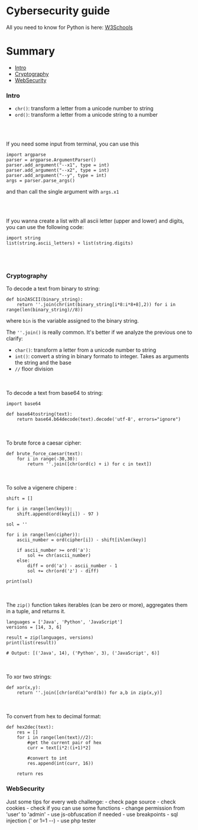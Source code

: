 # Cybersecurity guide

All you need to know for Python is here: [W3Schools](https://www.w3schools.com/python/default.asp)


# Summary
- [Intro](#intro)
- [Cryptography](#cryptography)
- [WebSecurity](#websecurity)


### Intro

- `chr()`: transform a letter from a unicode number to string
- `ord()`: transform a letter from a unicode string to a number 

<br/><br/>


If you need some input from terminal, you can use this

```
import argparse
parser = argparse.ArgumentParser()
parser.add_argument("--x1", type = int)
parser.add_argument("--x2", type = int)
parser.add_argument("--y", type = int)
args = parser.parse_args()
```
and than call the single argument with `args.x1`



<br/><br/>

If you wanna create a list with all ascii letter (upper and lower) and digits, you can use the following code:

```
import string
list(string.ascii_letters) + list(string.digits)
```

<br></br>

### Cryptography


To decode a text from binary to string:
```
def bin2ASCII(binary_string):
    return ''.join(chr(int(binary_string[i*8:i*8+8],2)) for i in range(len(binary_string)//8))
```
where `bin` is the variable assigned to the binary string.


The `''.join()` is really common. It's better if we analyze the previous one to clarify:
  - `char()`: transform a letter from a unicode number to string
  - `int()`: convert a string in binary formato to integer. Takes as arguments the string and the base
  - `//` floor division



<br></br>
To decode a text from base64 to string:

```
import base64

def base64tostring(text):
    return base64.b64decode(text).decode('utf-8', errors="ignore")
```



<br></br>
To brute force a caesar cipher:
```
def brute_force_caesar(text):
    for i in range(-30,30):
        return ''.join([chr(ord(c) + i) for c in text])
```


<br></br>
To solve a vigenere chipere :
```
shift = []

for i in range(len(key)):
    shift.append(ord(key[i]) - 97 )

sol = ''

for i in range(len(cipher)):
    ascii_number = ord(cipher[i]) - shift[i%len(key)]
    
    if ascii_number >= ord('a'):
        sol += chr(ascii_number)
    else:
        diff = ord('a') - ascii_number - 1
        sol += chr(ord('z') - diff)
        
print(sol)
```


<br></br>
The `zip()` function takes iterables (can be zero or more), aggregates them in a tuple, and returns it.
```
languages = ['Java', 'Python', 'JavaScript']
versions = [14, 3, 6]

result = zip(languages, versions)
print(list(result))

# Output: [('Java', 14), ('Python', 3), ('JavaScript', 6)]
```


<br></br>
To xor two strings:
```
def xor(x,y):
    return ''.join([chr(ord(a)^ord(b)) for a,b in zip(x,y)]
```


<br></br>
To convert from hex to decimal format:
```
def hex2dec(text):
    res = []
    for i in range(len(text)//2):
        #get the current pair of hex
        curr = text[i*2:(i+1)*2]

        #convert to int
        res.append(int(curr, 16))

    return res
```

### WebSecurity 

Just some tips for every web challenge:
    - check page source
    - check cookies
    - check if you can use some functions
    - change permission from 'user' to 'admin'
    - use js-obfuscation if needed
    - use breakpoints
    - sql injection (' or 1=1 --)
    - use php tester

